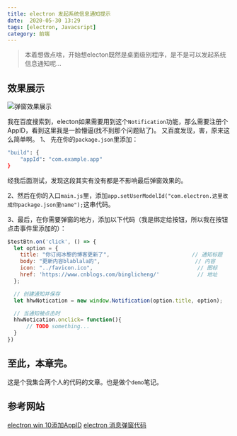 ```yaml
---
title: electron 发起系统信息通知提示
date:  2020-05-30 13:29
tags: [electron, Javacsript]
category: 前端
---
```

> 本着想做点啥，开始想electon既然是桌面级别程序，是不是可以发起系统信息通知呢...
<!--more-->

## 效果展示
![弹窗效果展示](https://raw.githubusercontent.com/icooode/images-of-website/master/blog/electron/200530051807.png)

我在百度搜索到，electon如果需要用到这个`Notification`功能，那么需要注册个AppID，看到这里我是一脸懵逼(找不到那个问题贴了)。
又百度发现，害，原来这么简单啊。
1、 先在你的`package.json`里添加：
```bash
"build": {
    "appId": "com.example.app"
}
```
经我后面测试，发现这段其实有没有都是不影响最后弹窗效果的。

2、然后在你的入口`main.js`里，添加`app.setUserModelId("com.electron.这里改成你package.json里name");`这串代码。

3、最后，在你需要弹窗的地方，添加以下代码（我是绑定给按钮，所以我在按钮点击事件里添加的）：
```js
$testBtn.on('click', () => {
  let option = {
    title: "你订阅冰黎的博客更新了",                          // 通知标题
    body: "更新内容blablala的",                              // 内容
    icon: "../favicon.ico",                                 // 图标
    href: 'https://www.cnblogs.com/binglicheng/'            // 地址
  };

  // 创建通知并保存
  let hhwNotication = new window.Notification(option.title, option);

  // 当通知被点击时
  hhwNotication.onclick= function(){
      // TODO something...
  }
})
```
## 至此，本章完。
这是个我集合两个人的代码的文章。也是做个`demo`笔记。

## 参考网站
[electron win 10添加AppID](https://malagege.github.io/blog/2018/10/01/electron-win-10%E8%A8%AD%E5%AE%9A%E9%80%9A%E7%9F%A5-AppUserMOdelId-electron-builder%E7%9B%B8%E9%97%9C%E8%A8%AD%E5%AE%9A/)
[electron 消息弹窗代码](https://www.jianshu.com/p/32ccce158401)
